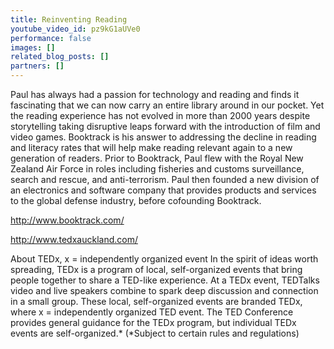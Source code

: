 ```yaml
---
title: Reinventing Reading
youtube_video_id: pz9kG1aUVe0
performance: false
images: []
related_blog_posts: []
partners: []
---
```


Paul has always had a passion for technology and reading and finds it fascinating that we can now carry an entire library around in our pocket. Yet the reading experience has not evolved in more than 2000 years despite storytelling taking disruptive leaps forward with the introduction of film and video games. Booktrack is his answer to addressing the decline in reading and literacy rates that will help make reading relevant again to a new generation of readers. Prior to Booktrack, Paul flew with the Royal New Zealand Air Force in roles including fisheries and customs surveillance, search and rescue, and anti-terrorism. Paul then founded a new division of an electronics and software company that provides products and services to the global defense industry, before cofounding Booktrack.

http://www.booktrack.com/

http://www.tedxauckland.com/

About TEDx, x = independently organized event
In the spirit of ideas worth spreading, TEDx is a program of local, self-organized events that bring people together to share a TED-like experience. At a TEDx event, TEDTalks video and live speakers combine to spark deep discussion and connection in a small group. These local, self-organized events are branded TEDx, where x = independently organized TED event. The TED Conference provides general guidance for the TEDx program, but individual TEDx events are self-organized.* (*Subject to certain rules and regulations)
